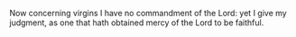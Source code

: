 Now concerning virgins I have no commandment of the Lord: yet I give my judgment, as one that hath obtained mercy of the Lord to be faithful.
